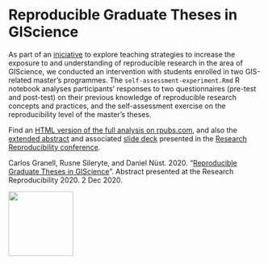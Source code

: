 # Reproducible Graduate Theses in GIScience

As part of an [iniciative](https://osf.io/j97zp/) to explore teaching strategies to increase the exposure to and understanding of reproducible research in the area of GIScience, we conducted an intervention with students enrolled in two GIS-related master’s programmes. The `self-assessment-experiment.Rmd` R notebook analyses participants’ responses to two questionnaires (pre-test and post-test) on their previous knowledge of reproducible research concepts and practices, and the self-assessment exercise on the reproducibility level of the master’s theses. 

Find an [HTML version of the full analysis on rpubs.com](https://rpubs.com/cgranell/reproducible-graduate-theses), and also the [extended abstract](https://pwd.aa.ufl.edu/researchre-pro/wp-content/uploads/sites/8/2020/11/Paper_2-1_Granell_Carlos.pdf) and associated [slide deck](https://docs.google.com/presentation/d/1UGeFsjeZbN7zr-r_thmnjT15EEq8xXyKEZMPcRY6GTs/edit?usp=sharing) presented in the [Research Reproducibility conference](https://pwd.aa.ufl.edu/researchre-pro/). 


Carlos Granell, Rusne Sileryte, and Daniel Nüst. 2020. “[Reproducible Graduate Theses in GIScience](https://pwd.aa.ufl.edu/researchre-pro/wp-content/uploads/sites/8/2020/11/Paper_2-1_Granell_Carlos.pdf)”. Abstract presented at the Research Reproducibility 2020. 2 Dec 2020.


<a href="https://reproducible-agile.github.io/"><img src="https://reproducible-agile.github.io/public/images/reproducible-AGILE-logo-square.svg" width="128px" align="center"/></a>
